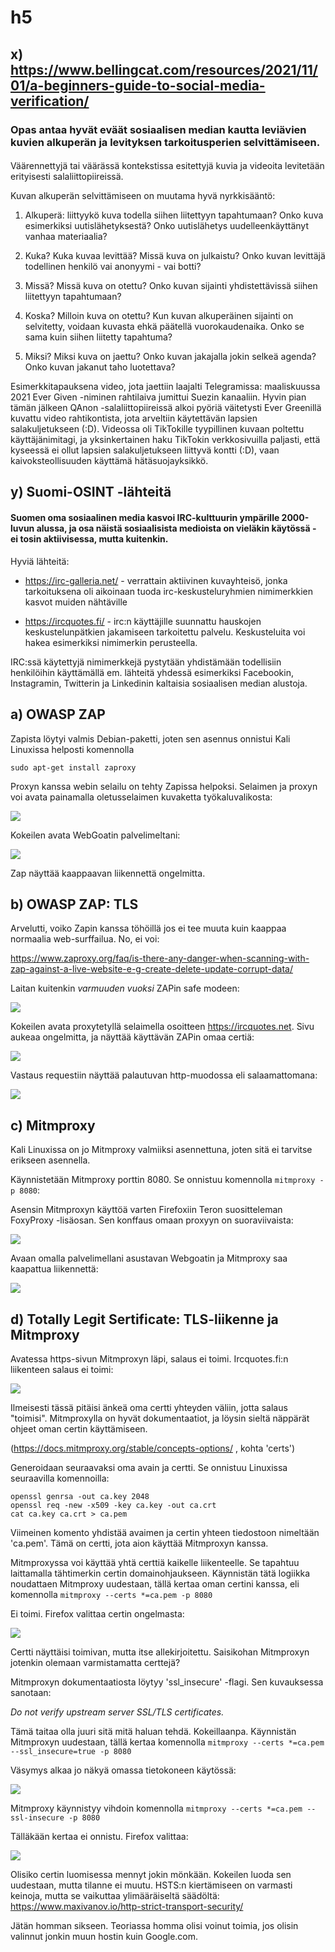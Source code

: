 # h5

## x) https://www.bellingcat.com/resources/2021/11/01/a-beginners-guide-to-social-media-verification/

### Opas antaa hyvät eväät sosiaalisen median kautta leviävien kuvien alkuperän ja levityksen tarkoitusperien selvittämiseen.

#### 

Väärennettyjä tai väärässä kontekstissa esitettyjä kuvia ja videoita levitetään erityisesti salaliittopiireissä.

Kuvan alkuperän selvittämiseen on muutama hyvä nyrkkisääntö:

1. Alkuperä: liittyykö kuva todella siihen liitettyyn tapahtumaan? Onko kuva esimerkiksi uutislähetyksestä? Onko uutislähetys uudelleenkäyttänyt vanhaa materiaalia?

2. Kuka? Kuka kuvaa levittää? Missä kuva on julkaistu? Onko kuvan levittäjä todellinen henkilö vai anonyymi - vai botti?

3. Missä? Missä kuva on otettu? Onko kuvan sijainti yhdistettävissä siihen liitettyyn tapahtumaan?

4. Koska? Milloin kuva on otettu? Kun kuvan alkuperäinen sijainti on selvitetty, voidaan kuvasta ehkä päätellä vuorokaudenaika. Onko se sama kuin siihen liitetty tapahtuma? 

5. Miksi? Miksi kuva on jaettu? Onko kuvan jakajalla jokin selkeä agenda? Onko kuvan jakanut taho luotettava?

Esimerkkitapauksena video, jota jaettiin laajalti Telegramissa: maaliskuussa 2021 Ever Given -niminen rahtilaiva jumittui Suezin kanaaliin. Hyvin pian tämän jälkeen QAnon -salaliittopiireissä alkoi pyöriä väitetysti Ever Greenillä kuvattu video rahtikontista, jota arveltiin käytettävän lapsien salakuljetukseen (:D). Videossa oli TikTokille tyypillinen kuvaan poltettu käyttäjänimitagi, ja yksinkertainen haku TikTokin verkkosivuilla paljasti, että kyseessä ei ollut lapsien salakuljetukseen liittyvä kontti (:D), vaan kaivoksteollisuuden käyttämä hätäsuojayksikkö.

## y) Suomi-OSINT -lähteitä

#### Suomen oma sosiaalinen media kasvoi IRC-kulttuurin ympärille 2000-luvun alussa, ja osa näistä sosiaalisista medioista on vieläkin käytössä - ei tosin aktiivisessa, mutta kuitenkin. 

Hyviä lähteitä: 

- https://irc-galleria.net/ - verrattain aktiivinen kuvayhteisö, jonka tarkoituksena oli aikoinaan tuoda irc-keskusteluryhmien nimimerkkien kasvot muiden nähtäville

- https://ircquotes.fi/ - irc:n käyttäjille suunnattu hauskojen keskustelunpätkien jakamiseen tarkoitettu palvelu. Keskusteluita voi hakea esimerkiksi nimimerkin perusteella.

IRC:ssä käytettyjä nimimerkkejä pystytään yhdistämään todellisiin henkilöihin käyttämällä em. lähteitä yhdessä esimerkiksi Facebookin, Instagramin, Twitterin ja Linkedinin kaltaisia sosiaalisen median alustoja. 

## a) OWASP ZAP

Zapista löytyi valmis Debian-paketti, joten sen asennus onnistui Kali Linuxissa helposti komennolla

    sudo apt-get install zaproxy 

Proxyn kanssa webin selailu on tehty Zapissa helpoksi. Selaimen ja proxyn voi avata painamalla oletusselaimen kuvaketta työkaluvalikosta:

![](./img/zap1.png)

Kokeilen avata WebGoatin palvelimeltani: 

![](./img/zap2.png)

Zap näyttää kaappaavan liikennettä ongelmitta. 

## b) OWASP ZAP: TLS

Arvelutti, voiko Zapin kanssa töhöillä jos ei tee muuta kuin kaappaa normaalia web-surffailua. No, ei voi: 

https://www.zaproxy.org/faq/is-there-any-danger-when-scanning-with-zap-against-a-live-website-e-g-create-delete-update-corrupt-data/

Laitan kuitenkin *varmuuden vuoksi* ZAPin safe modeen:

![](./img/zap3safe.png)

Kokeilen avata proxytetyllä selaimella osoitteen https://ircquotes.net. Sivu aukeaa ongelmitta, ja näyttää käyttävän ZAPin omaa certiä:

![](./img/zaP4.png)

Vastaus requestiin näyttää palautuvan http-muodossa eli salaamattomana:

![](./img/zap5.png)

## c) Mitmproxy

Kali Linuxissa on jo Mitmproxy valmiiksi asennettuna, joten sitä ei tarvitse erikseen asennella. 

Käynnistetään Mitmproxy porttin 8080. Se onnistuu komennolla `mitmproxy -p 8080`:

Asensin Mitmproxyn käyttöä varten Firefoxiin Teron suositteleman FoxyProxy -lisäosan. Sen konffaus omaan proxyyn on suoraviivaista:

![](./img/mitm1.png)

Avaan omalla palvelimellani asustavan Webgoatin ja Mitmproxy saa kaapattua liikennettä:

![](./img/mitm2.png)

## d) Totally Legit Sertificate: TLS-liikenne ja Mitmproxy

Avatessa https-sivun Mitmproxyn läpi, salaus ei toimi. Ircquotes.fi:n liikenteen salaus ei toimi:

![](./img/mitm3.png)

Ilmeisesti tässä pitäisi änkeä oma certti yhteyden väliin, jotta salaus "toimisi". Mitmproxylla on hyvät dokumentaatiot, ja löysin sieltä näppärät ohjeet oman certin käyttämiseen.

(https://docs.mitmproxy.org/stable/concepts-options/ , kohta 'certs')

Generoidaan seuraavaksi oma avain ja certti. Se onnistuu Linuxissa seuraavilla komennoilla:

    openssl genrsa -out ca.key 2048
    openssl req -new -x509 -key ca.key -out ca.crt
    cat ca.key ca.crt > ca.pem 

Viimeinen komento yhdistää avaimen ja certin yhteen tiedostoon nimeltään 'ca.pem'. Tämä on certti, jota aion käyttää Mitmproxyn kanssa. 

Mitmproxyssa voi käyttää yhtä certtiä kaikelle liikenteelle. Se tapahtuu laittamalla tähtimerkin certin domainohjaukseen. Käynnistän tätä logiikka noudattaen Mitmproxy uudestaan, tällä kertaa oman certini kanssa, eli komennolla `mitmproxy --certs *=ca.pem -p 8080`

Ei toimi. Firefox valittaa certin ongelmasta:

![](./img/mitm4.png)

Certti näyttäisi toimivan, mutta itse allekirjoitettu. Saisikohan Mitmproxyn jotenkin olemaan varmistamatta certtejä? 

Mitmproxyn dokumentaatiosta löytyy 'ssl_insecure' -flagi. Sen kuvauksessa sanotaan: 

*Do not verify upstream server SSL/TLS certificates.*

Tämä taitaa olla juuri sitä mitä haluan tehdä. Kokeillaanpa. Käynnistän Mitmproxyn uudestaan, tällä kertaa komennolla `mitmproxy --certs *=ca.pem --ssl_insecure=true -p 8080`

Väsymys alkaa jo näkyä omassa tietokoneen käytössä:

![](./img/mitm5.png)

Mitmproxy käynnistyy vihdoin komennolla `mitmproxy --certs *=ca.pem --ssl-insecure -p 8080`

Tälläkään kertaa ei onnistu. Firefox valittaa:

![](./img/mitm6.png)

Olisiko certin luomisessa mennyt jokin mönkään. Kokeilen luoda sen uudestaan, mutta tilanne ei muutu. HSTS:n kiertämiseen on varmasti keinoja, mutta se vaikuttaa ylimääräiseltä säädöltä: https://www.maxivanov.io/http-strict-transport-security/

Jätän homman sikseen. Teoriassa homma olisi voinut toimia, jos olisin valinnut jonkin muun hostin kuin Google.com. 




